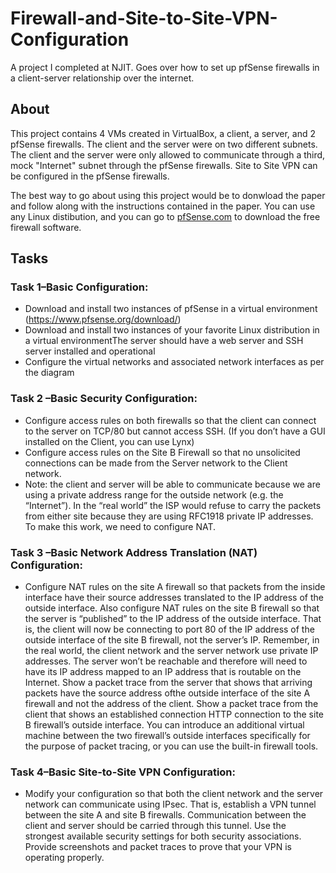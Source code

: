 # Firewall-and-Site-to-Site-VPN-Configuration
A project I completed at NJIT. Goes over how to set up pfSense firewalls in a client-server relationship over the internet.

## About
This project contains 4 VMs created in VirtualBox, a client, a server, and 2 pfSense firewalls. The client and the server were on two different subnets. The client and the server were only allowed to communicate through a third, mock "Internet" subnet through the pfSense firewalls. Site to Site VPN can be configured in the pfSense firewalls.

The best way to go about using this project would be to donwload the paper and follow along with the instructions contained in the paper. You can use any Linux distibution, and you can go to [pfSense.com](https://www.pfsense.org/download/) to download the free firewall software.

## Tasks
### Task 1–Basic Configuration:
- Download and install two instances of pfSense in a virtual environment (https://www.pfsense.org/download/)
- Download and install two instances of your favorite Linux distribution in a virtual environmentThe server should have a web server and SSH server installed and operational
- Configure the virtual networks and associated network interfaces as per the diagram

### Task 2 –Basic Security Configuration:
- Configure access rules on both firewalls so that the client can connect to the server on TCP/80 but cannot access SSH.  (If you don’t have a GUI installed on the Client, you can use Lynx)
- Configure access rules on the Site B Firewall so that no unsolicited connections can be made from the Server network to the Client network. 
- Note:  the client and server will be able to communicate because we are using a private address range for the outside network (e.g. the “Internet”).  In the “real world” the ISP would refuse to carry the packets from either site because they are using RFC1918 private IP addresses.  To make this work, we need to configure NAT.
 
### Task 3 –Basic Network Address Translation (NAT) Configuration:
- Configure NAT rules on the site A firewall so that packets from the inside interface have their source addresses translated to the IP address of the outside interface.  Also configure NAT rules on the site B firewall so that the server is “published” to the IP address of the outside interface.  That is, the client will now be connecting to port 80 of the IP address of the outside interface of the site B firewall, not the server’s IP.  Remember, in the real world, the client network and the server network use private IP addresses.  The server won’t be reachable and therefore will need to have its IP address mapped to an IP address that is routable on the Internet.  Show a packet trace from the server that shows that arriving packets have the source address ofthe outside interface of the site A firewall and not the address of the client.  Show a packet trace from the client that shows an established connection HTTP connection to the site B firewall’s outside interface. You can introduce an additional virtual machine between the two firewall’s outside interfaces specifically for the purpose of packet tracing, or you can use the built-in firewall tools.

### Task 4–Basic Site-to-Site VPN Configuration:
- Modify your configuration so that both the client network and the server network can communicate using IPsec.  That is, establish a VPN tunnel between the site A and site B firewalls.  Communication between the client and server should be carried through this tunnel.  Use the strongest available security settings for both security associations.  Provide screenshots and packet traces to prove that your VPN is operating properly.
